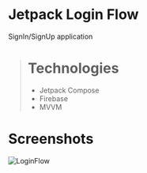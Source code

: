 # Jetpack Login Flow
SignIn/SignUp application

> # Technologies
> - Jetpack Compose
> - Firebase
> - MVVM

# Screenshots
![LoginFlow](https://github.com/DaDaDaTheoryNow/Jetpack-Login-Flow/assets/105795587/e9b5212b-1fba-4e46-9a83-3dd232605d51)
